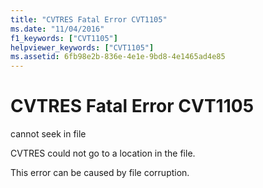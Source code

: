 ```yaml
---
title: "CVTRES Fatal Error CVT1105"
ms.date: "11/04/2016"
f1_keywords: ["CVT1105"]
helpviewer_keywords: ["CVT1105"]
ms.assetid: 6fb98e2b-836e-4e1e-9bd8-4e1465ad4e85
---
```

# CVTRES Fatal Error CVT1105

cannot seek in file

CVTRES could not go to a location in the file.

This error can be caused by file corruption.